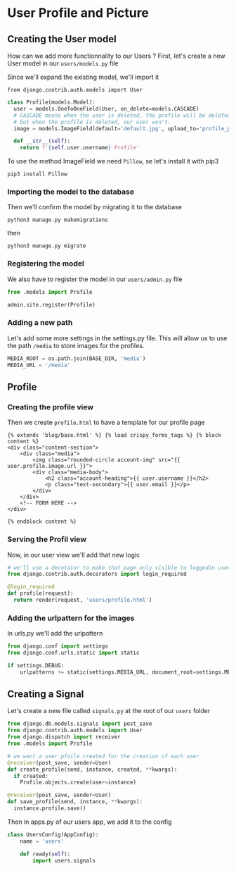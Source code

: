 # User Profile and Picture

## Creating the User model

How can we add more functionnality to our Users ?
First, let's create a new User model in our `users/models.py` file

Since we'll expand the existing model, we'll import it

`from django.contrib.auth.models import User`

```py
class Profile(models.Model):
  user = models.OneToOneField(User, on_delete=models.CASCADE)
  # CASCADE means when the user is deleted, the profile will be deleted
  # but when the profile is deleted, our user won't.
  image = models.ImageField(default='default.jpg', upload_to='profile_pics')

  def __str__(self):
    return f'{self.user.username} Profile'
```

To use the method ImageField we need `Pillow`, se let's install it with pip3

`pip3 install Pillow`

### Importing the model to the database

Then we'll confirm the model by migrating it to the database

`python3 manage.py makemigrations`

then

`python3 manage.py migrate`

### Registering the model

We also have to register the model in our `users/admin.py` file

```py
from .models import Profile

admin.site.register(Profile)
```

### Adding a new path

Let's add some more settings in the settings.py file.
This will allow us to use the path `/media` to store images for the profiles.

```py
MEDIA_ROOT = os.path.join(BASE_DIR, 'media')
MEDIA_URL = '/media'
```

## Profile

### Creating the profile view

Then we create `profile.html` to have a template for our profile page

```django
{% extends 'blog/base.html' %} {% load crispy_forms_tags %} {% block content %}
<div class="content-section">
    <div class="media">
        <img class="rounded-circle account-img" src="{{ user.profile.image.url }}">
        <div class="media-body">
            <h2 class="account-heading">{{ user.username }}</h2>
            <p class="text-secondary">{{ user.email }}</p>
        </div>
    </div>
    <!-- FORM HERE -->
</div>

{% endblock content %}
```

### Serving the Profil view

Now, in our user view we'll add that new logic

```py
# we'll use a decotator to make that page only visible to loggedin users
from django.contrib.auth.decorators import login_required

@login_required
def profile(request):
  return render(request, 'users/profile.html')
  ```

### Adding the urlpattern for the images

In urls.py we'll add the urlpattern

```py
from django.conf import settings
from django.conf.urls.static import static

if settings.DEBUG:
    urlpatterns += static(settings.MEDIA_URL, document_root=settings.MEDIA_ROOT)
```

## Creating a Signal

Let's create a new file called `signals.py` at the root of our `users` folder

```py
from django.db.models.signals import post_save
from django.contrib.auth.models import User
from django.dispatch import receiver
from .models import Profile

# we want a user pfoile created for the creation of each user
@receiver(post_save, sender=User)
def create_profile(send, instance, created, **kwargs):
  if created:
    Profile.objects.create(user=instance)

@receiver(post_save, sender=User)
def save_profile(send, instance, **kwargs):
  instance.profile.save()
```

Then in apps.py of our users app, we add it to the config

```py
class UsersConfig(AppConfig):
    name = 'users'

    def ready(self):
        import users.signals
```

